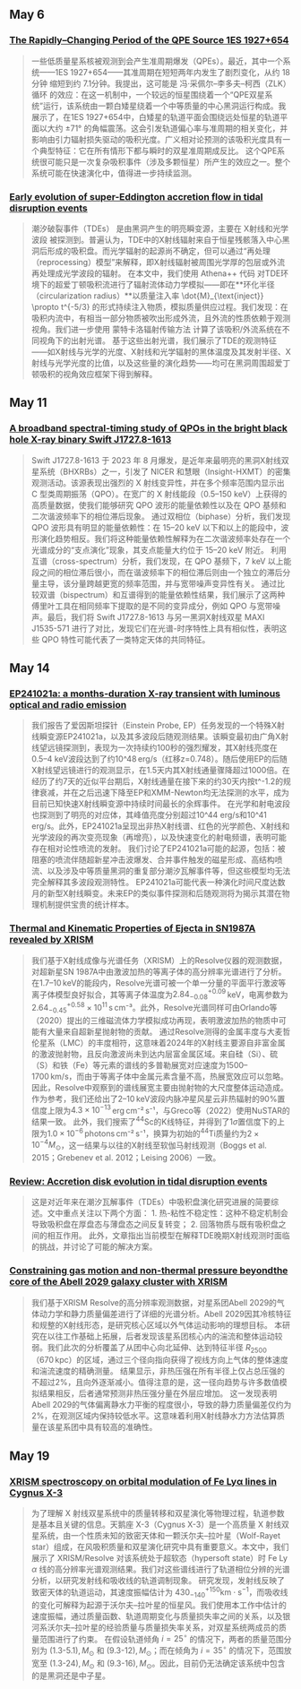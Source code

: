 ## May 6
### [The Rapidly–Changing Period of the QPE Source 1ES 1927+654](https://arxiv.org/pdf/2505.02832v1)
> 一些低质量星系核被观测到会产生准周期爆发（QPEs）。最近，其中一个系统——1ES 1927+654——其准周期在短短两年内发生了剧烈变化，从约 18分钟 缩短到约 7.1分钟。我提出，这可能是 冯·采佩尔–李多夫–柯西（ZLK）循环 的效应：在这一机制中，一个较远的恒星围绕着一个“QPE双星系统”运行，该系统由一颗白矮星绕着一个中等质量的中心黑洞运行构成。我展示了，在1ES 1927+654中，白矮星的轨道平面会围绕远处恒星的轨道平面以大约 ±71° 的角幅震荡。这会引发轨道偏心率与准周期的相关变化，并影响由引力辐射损失驱动的吸积光度。广义相对论预测的该吸积光度具有一个典型特征：它在所有情形下都与瞬时的双星准周期成反比。
这个QPE系统很可能只是一次复杂吸积事件（涉及多颗恒星）所产生的效应之一。整个系统可能在快速演化中，值得进一步持续监测。

### [Early evolution of super-Eddington accretion flow in tidal disruption events](https://arxiv.org/pdf/2505.02434v1)
> 潮汐破裂事件（TDEs） 是由黑洞产生的明亮瞬变源，主要在 X射线和光学波段 被探测到。普遍认为，TDE中的X射线辐射来自于恒星残骸落入中心黑洞后形成的吸积盘。而光学辐射的起源尚不确定，但可以通过“再处理（reprocessing）模型”来解释，即X射线辐射被周围光学厚的包层或外流再处理成光学波段的辐射。
在本文中，我们使用 Athena++ 代码 对TDE环境下的超爱丁顿吸积流进行了辐射流体动力学模拟——即在**环化半径（circularization radius）**以质量注入率
\dot{M}_{\text{inject}} \propto t^{-5/3}
的形式持续注入物质，模拟质量供应过程。我们发现：在吸积内流中，有相当一部分物质被吹出形成外流，且外流的性质依赖于观测视角。我们进一步使用 蒙特卡洛辐射传输方法 计算了该吸积/外流系统在不同视角下的出射光谱。
基于这些出射光谱，我们展示了TDE的观测特征——如X射线与光学的光度、X射线和光学辐射的黑体温度及其发射半径、X射线与光学光度的比值，以及这些量的演化趋势——均可在黑洞周围超爱丁顿吸积的视角效应框架下得到解释。

## May 11
### [A broadband spectral-timing study of QPOs in the bright black hole X-ray binary Swift J1727.8-1613](https://arxiv.org/pdf/2505.05060v1)
> Swift J1727.8-1613 于 2023 年 8 月爆发，是近年来最明亮的黑洞X射线双星系统（BHXRBs）之一，引发了 NICER 和慧眼（Insight-HXMT）的密集观测活动。该源表现出强烈的 X 射线变异性，并在多个频率范围内显示出 C 型类周期振荡（QPO）。在宽广的 X 射线能段（0.5–150 keV）上获得的高质量数据，使我们能够研究 QPO 波形的能量依赖性以及在 QPO 基频和二次谐波频率下的相位滞后现象。
通过双相位（biphase）分析，我们发现 QPO 波形具有明显的能量依赖性：在 15–20 keV 以下和以上的能段中，波形演化趋势相反。我们将这种能量依赖性解释为在二次谐波频率处存在一个光谱成分的“支点演化”现象，其支点能量大约位于 15–20 keV 附近。
利用互谱（cross-spectrum）分析，我们发现，在 QPO 基频下，7 keV 以上能段之间的相位滞后很小，而在谐波频率下的相位滞后则由一个独立的滞后分量主导，该分量跨越更宽的频率范围，并与宽带噪声变异性有关。
通过比较双谱（bispectrum）和互谱得到的能量依赖性结果，我们展示了这两种傅里叶工具在相同频率下提取的是不同的变异成分，例如 QPO 与宽带噪声。最后，我们将 Swift J1727.8-1613 与另一黑洞X射线双星 MAXI J1535-571 进行了对比，发现它们在光谱-时序特性上具有相似性，表明这些 QPO 特性可能代表了一类特定天体的共同特征。

## May 14
### [EP241021a: a months-duration X-ray transient with luminous optical and radio emission](https://arxiv.org/pdf/2505.07665v1)
> 我们报告了爱因斯坦探针（Einstein Probe, EP）任务发现的一个特殊X射线瞬变源EP241021a，以及其多波段后随观测结果。该瞬变最初由广角X射线望远镜探测到，表现为一次持续约100秒的强烈耀发，其X射线亮度在0.5–4 keV波段达到了约10^48 erg/s（红移z=0.748）。随后使用EP的后随X射线望远镜进行的观测显示，在1.5天内其X射线通量骤降超过1000倍。在经历了约7天的近似平台期后，X射线通量在接下来的约30天内按t^-1.2的规律衰减，并在之后迅速下降至EP和XMM-Newton均无法探测的水平，成为目前已知快速X射线瞬变源中持续时间最长的余辉事件。
在光学和射电波段也探测到了明亮的对应体，其峰值亮度分别超过10^44 erg/s和10^41 erg/s。此外，EP241021a呈现出非热X射线谱、红色的光学颜色、X射线和光学波段的再次变亮现象（再增亮），以及快速变化的射电频谱，表明可能存在相对论性喷流的发射。
我们讨论了EP241021a可能的起源，包括：被阻塞的喷流伴随超新星冲击波爆发、合并事件触发的磁星形成、高结构喷流、以及涉及中等质量黑洞的重复部分潮汐瓦解事件等，但这些模型均无法完全解释其多波段观测特性。
EP241021a可能代表一种演化时间尺度达数月的新型X射线瞬变。未来EP的类似事件探测和后随观测将为揭示其潜在物理机制提供宝贵的统计样本。

### [Thermal and Kinematic Properties of Ejecta in SN1987A revealed by XRISM](https://arxiv.org/pdf/2505.07479v1)
> 我们基于X射线成像与光谱任务（XRISM）上的Resolve仪器的观测数据，对超新星SN 1987A中由激波加热的等离子体的高分辨率光谱进行了分析。
在1.7–10 keV的能段内，Resolve光谱可被一个单一分量的平面平行激波等离子体模型良好拟合，其等离子体温度为$2.84_{-0.08}^{+0.09}$ keV，电离参数为$2.64_{-0.45}^{+0.58} \times 10^{11}$ s cm⁻³。此外，Resolve光谱同样可由Orlando等（2020）提出的三维磁流体力学模拟成功再现，表明激波加热的物质中可能有大量来自超新星抛射物的贡献。
通过Resolve测得的金属丰度与大麦哲伦星系（LMC）的丰度相符，这意味着2024年的X射线主要源自非富金属的激波抛射物，且反向激波尚未到达内层富金属区域。来自硅（Si）、硫（S）和铁（Fe）等元素的谱线的多普勒展宽对应速度为1500–1700 km/s，而由于等离子体中金属元素含量不高，热展宽效应可以忽略。因此，Resolve中观察到的谱线展宽主要由抛射物的大尺度整体运动造成。
作为参考，我们还给出了2–10 keV波段内脉冲星风星云非热辐射的90%置信度上限为$4.3 \times 10^{-13}$ erg cm⁻² s⁻¹，与Greco等（2022）使用NuSTAR的结果一致。
此外，我们搜索了$^{44}$Sc的K线特征，并得到了$1\sigma$置信度下的上限为$1.0 \times 10^{-6}$ photons cm⁻² s⁻¹，换算为初始的$^{44}$Ti质量约为$2 \times 10^{-4} M_{\odot}$，这一结果与以往的X射线至软伽马射线观测（Boggs et al. 2015；Grebenev et al. 2012；Leising 2006）一致。

### [Review: Accretion disk evolution in tidal disruption events](https://arxiv.org/pdf/2505.07061v1)

> 这是对近年来在潮汐瓦解事件（TDEs）中吸积盘演化研究进展的简要综述。文中重点关注以下两个方面：
	1.	热-粘性不稳定性：这种不稳定机制会导致吸积盘在厚盘态与薄盘态之间反复转变；
	2.	回落物质与既有吸积盘之间的相互作用。
此外，文章指出当前模型在解释TDE晚期X射线观测时面临的挑战，并讨论了可能的解决方案。

### [Constraining gas motion and non-thermal pressure beyondthe core of the Abell 2029 galaxy cluster with XRISM](https://arxiv.org/pdf/2505.06533v1)
> 我们基于XRISM Resolve的高分辨率观测数据，对星系团Abell 2029的气体动力学和静力质量偏差进行了详细的光谱分析。Abell 2029因其冷核特征和规整的X射线形态，是研究核心区域以外气体运动影响的理想目标。
本研究在以往工作基础上拓展，后者发现该星系团核心内的湍流和整体运动较弱。我们此次的分析覆盖了从团中心向北延伸、达到特征半径 $R_{2500}$（670 kpc）的区域，通过三个径向指向获得了视线方向上气体的整体速度和湍流速度的精确测量。
结果显示，非热压强在所有半径上仅占总压强的不超过2%，且向外逐渐减小。值得注意的是，这一径向趋势与许多数值模拟结果相反，后者通常预测非热压强分量在外层应增加。
这一发现表明Abell 2029的气体偏离静水力平衡的程度很小，导致的静力质量偏差仅约为2%，在观测区域内保持较低水平。这意味着利用X射线静水力方法估算质量在该星系团中具有较高的准确性。

## May 19
### [XRISM spectroscopy on orbital modulation of Fe Lyα lines in Cygnus X-3](https://arxiv.org/pdf/2505.09890v1)
>为了理解 X 射线双星系统中的质量转移和双星演化等物理过程，轨道参数是基本且关键的信息。天鹅座 X-3（Cygnus X-3）是一个高质量 X 射线双星系统，由一个性质未知的致密天体和一颗沃尔夫–拉叶星（Wolf-Rayet star）组成，在风吸积质量和双星演化研究中具有重要意义。本文中，我们展示了 XRISM/Resolve 对该系统处于超软态（hypersoft state）时 Fe Ly $\alpha$ 线的高分辨率光谱观测结果。我们对这些谱线进行了轨道相位分辨的光谱分析，以研究发射线和吸收线的轨道调制现象。
研究发现，发射线反映了致密天体的轨道运动，其速度振幅估计为 $430^{+150}_{-140}\mathrm{km\cdot s^{-1}}$，而吸收线的变化可解释为起源于沃尔夫–拉叶星的恒星风。我们使用本工作中估计的速度振幅，通过质量函数、轨道周期变化与质量损失率之间的关系，以及银河系沃尔夫–拉叶星的经验质量与质量损失率关系，对双星系统两成员的质量范围进行了约束。
在假设轨道倾角 $i = 25^\circ$ 的情况下，两者的质量范围分别为 $(1.3\text{-}5.1),M_\odot$ 和 $(9.3\text{-}12),M_\odot$；而在倾角为 $i = 35^\circ$ 的情况下，范围放宽至 $(1.3\text{-}24),M_\odot$ 和 $(9.3\text{-}16),M_\odot$。因此，目前仍无法确定该系统中包含的是黑洞还是中子星。
